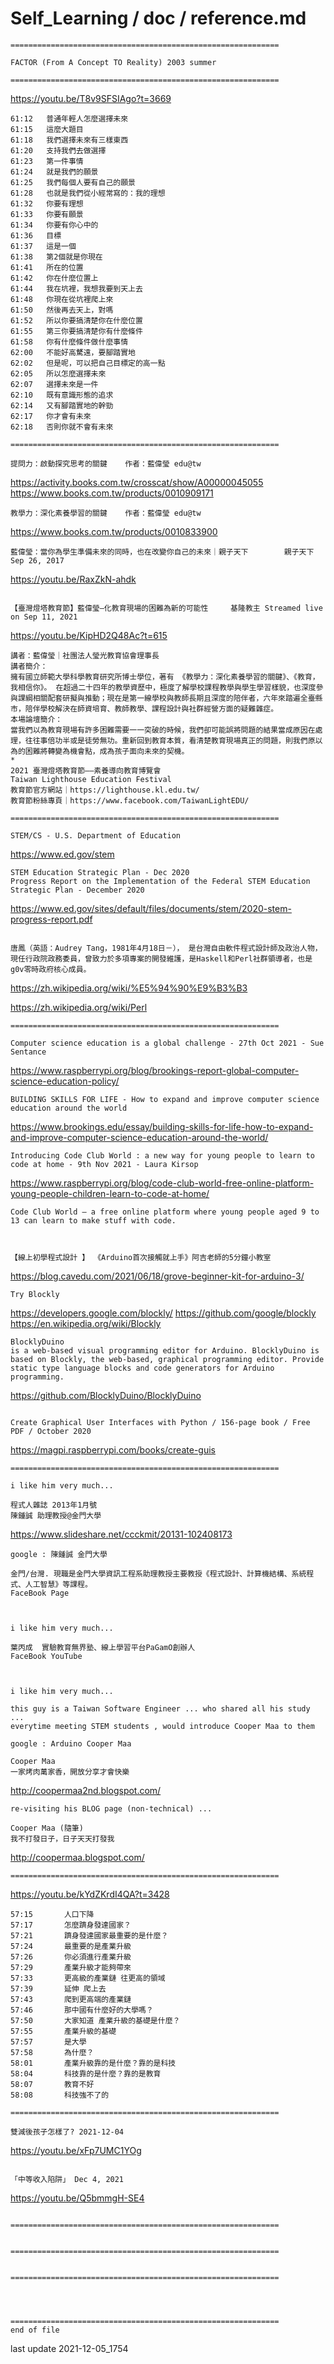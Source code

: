 
# Self_Learning / doc / reference.md
```
============================================================

FACTOR (From A Concept TO Reality) 2003 summer

============================================================
```
  https://youtu.be/T8v9SFSIAgo?t=3669
```  
61:12	普通年輕人怎麼選擇未來
61:15	這麼大題目
61:18	我們選擇未來有三樣東西
61:20	支持我們去做選擇
61:23	第一件事情
61:24	就是我們的願景
61:25	我們每個人要有自己的願景
61:28	也就是我們從小經常寫的：我的理想
61:32	你要有理想
61:33	你要有願景
61:34	你要有你心中的
61:36	目標
61:37	這是一個
61:38	第2個就是你現在
61:41	所在的位置
61:42	你在什麼位置上
61:44	我在坑裡，我想我要到天上去
61:48	你現在從坑裡爬上來
61:50	然後再去天上，對嗎
61:52	所以你要搞清楚你在什麼位置
61:55	第三你要搞清楚你有什麼條件
61:58	你有什麼條件做什麼事情
62:00	不能好高騖遠，要腳踏實地
62:02	但是呢，可以把自己目標定的高一點
62:05	所以怎麼選擇未來
62:07	選擇未來是一件
62:10	既有意識形態的追求
62:14	又有腳踏實地的幹勁
62:17	你才會有未來
62:18	否則你就不會有未來 

============================================================

提問力：啟動探究思考的關鍵    作者：藍偉瑩 edu@tw
```
  https://activity.books.com.tw/crosscat/show/A00000045055
  https://www.books.com.tw/products/0010909171
```  
教學力：深化素養學習的關鍵    作者：藍偉瑩 edu@tw
```
  https://www.books.com.tw/products/0010833900
```
藍偉瑩：當你為學生準備未來的同時，也在改變你自己的未來｜親子天下		親子天下 Sep 26, 2017
```
  https://youtu.be/RaxZkN-ahdk
```

【臺灣燈塔教育節】藍偉瑩—化教育現場的困難為新的可能性		基隆教主 Streamed live on Sep 11, 2021
```
  https://youtu.be/KipHD2Q48Ac?t=615
```
講者：藍偉瑩｜社團法人瑩光教育協會理事長
講者簡介：
擁有國立師範大學科學教育研究所博士學位，著有 《教學力：深化素養學習的關鍵》、《教育，我相信你》。 在超過二十四年的教學資歷中，極度了解學校課程教學與學生學習樣貌，也深度參與課綱相關配套研擬與推動；現在是第一線學校與教師長期且深度的陪伴者，六年來踏遍全臺縣市，陪伴學校解決在師資培育、教師教學、課程設計與社群經營方面的疑難雜症。
本場論壇簡介：
當我們以為教育現場有許多困難需要一一突破的時候，我們卻可能誤將問題的結果當成原因在處理，往往事倍功半或是徒勞無功。重新回到教育本質，看清楚教育現場真正的問題，則我們原以為的困難將轉變為機會點，成為孩子面向未來的契機。
*
2021 臺灣燈塔教育節——素養導向教育博覽會
Taiwan Lighthouse Education Festival
教育節官方網站｜https://lighthouse.kl.edu.tw/ 
教育節粉絲專頁｜https://www.facebook.com/TaiwanLightEDU/

============================================================

STEM/CS - U.S. Department of Education
```
  https://www.ed.gov/stem
```
STEM Education Strategic Plan - Dec 2020
Progress Report on the Implementation of the Federal STEM Education Strategic Plan - December 2020
```
  https://www.ed.gov/sites/default/files/documents/stem/2020-stem-progress-report.pdf
```

唐鳳（英語：Audrey Tang，1981年4月18日－）， 是台灣自由軟件程式設計師及政治人物，現任行政院政務委員，曾致力於多項專案的開發維護，是Haskell和Perl社群領導者，也是g0v零時政府核心成員。
```
  https://zh.wikipedia.org/wiki/%E5%94%90%E9%B3%B3

  https://zh.wikipedia.org/wiki/Perl
```
============================================================

Computer science education is a global challenge - 27th Oct 2021 - Sue Sentance 
```
  https://www.raspberrypi.org/blog/brookings-report-global-computer-science-education-policy/
```
BUILDING SKILLS FOR LIFE - How to expand and improve computer science education around the world 
```
  https://www.brookings.edu/essay/building-skills-for-life-how-to-expand-and-improve-computer-science-education-around-the-world/
```
Introducing Code Club World : a new way for young people to learn to code at home - 9th Nov 2021 - Laura Kirsop
```
  https://www.raspberrypi.org/blog/code-club-world-free-online-platform-young-people-children-learn-to-code-at-home/
```
Code Club World — a free online platform where young people aged 9 to 13 can learn to make stuff with code.



【線上初學程式設計 】 《Arduino首次接觸就上手》阿吉老師的5分鐘小教室
```
  https://blog.cavedu.com/2021/06/18/grove-beginner-kit-for-arduino-3/
```
Try Blockly
```
  https://developers.google.com/blockly/
  https://github.com/google/blockly
  https://en.wikipedia.org/wiki/Blockly
```
BlocklyDuino 
is a web-based visual programming editor for Arduino. BlocklyDuino is based on Blockly, the web-based, graphical programming editor. Provide static type language blocks and code generators for Arduino programming.
```
  https://github.com/BlocklyDuino/BlocklyDuino
```

Create Graphical User Interfaces with Python / 156-page book / Free PDF / October 2020 
```
  https://magpi.raspberrypi.com/books/create-guis
```
============================================================

i like him very much...

程式人雜誌 2013年1月號 
陳鍾誠 助理教授@金門大學 
```
  https://www.slideshare.net/ccckmit/20131-102408173
```
google : 陳鍾誠 金門大學

金門/台灣. 現職是金門大學資訊工程系助理教授主要教授《程式設計、計算機結構、系統程式、人工智慧》等課程。
FaceBook Page



i like him very much...

葉丙成  實驗教育無界塾、線上學習平台PaGamO創辦人
FaceBook YouTube



i like him very much...

this guy is a Taiwan Software Engineer ... who shared all his study ...
everytime meeting STEM students , would introduce Cooper Maa to them

google : Arduino Cooper Maa

Cooper Maa
一家烤肉萬家香，開放分享才會快樂
```
  http://coopermaa2nd.blogspot.com/
```
re-visiting his BLOG page (non-technical) ...

Cooper Maa (隨筆)
我不打發日子，日子天天打發我
```
  http://coopermaa.blogspot.com/
```
============================================================

```
  https://youtu.be/kYdZKrdI4QA?t=3428
```
57:15		人口下降
57:17		怎麼躋身發達國家？
57:21		躋身發達國家最重要的是什麼？
57:24		最重要的是產業升級
57:26		你必須進行產業升級
57:29		產業升級才能夠帶來
57:33		更高級的產業鏈 往更高的領域
57:39		延伸 爬上去
57:43		爬到更高端的產業鏈
57:46		那中國有什麼好的大學嗎？
57:50		大家知道 產業升級的基礎是什麼？
57:55		產業升級的基礎
57:57		是大學
57:58		為什麼？
58:01		產業升級靠的是什麼？靠的是科技
58:04		科技靠的是什麼？靠的是教育
58:07		教育不好
58:08		科技強不了的

============================================================

雙減後孩子怎樣了? 2021-12-04
```
  https://youtu.be/xFp7UMC1YOg
```

「中等收入陷阱」 Dec 4, 2021
```
  https://youtu.be/Q5bmmgH-SE4
```

============================================================


============================================================


============================================================




============================================================
end of file
```
last update 2021-12-05_1754
